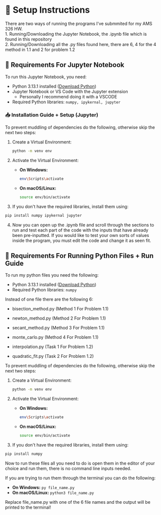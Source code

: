 # 📌 Setup Instructions

There are two ways of running the programs I've submmited for my AMS 326 HW.      
    1. Running/Downloading the Jupyter Notebook, the .ipynb file which is found in this repository             
    2. Running/Downloading all the .py files found here, there are 6, 4 for the 4 method in 1.1 and 2 for problem 1.2           

## 🔧 Requirements For Jupyter Notebook 
To run this Jupyter Notebook, you need:
- Python 3.13.1 installed ([Download Python](https://www.python.org/downloads/))
- Jupyter Notebook or VS Code with the Jupyter extension 
    - Personally I recommend doing it with a VSCODE
- Required Python libraries: `numpy, ipykernal, jupyter`

### 📥 Installation Guide + Setup (Jupyter)

To prevent muddling of dependencies do the following, otherwise skip the next two steps: 

1. Create a Virtual Environment:
    ```bash
    python -m venv env
    ```
2. Activate the Virtual Environment:
    - **On Windows:**
      ```bash
      env\Scripts\activate
      ```
    - **On macOS/Linux:**
      ```bash
      source env/bin/activate
      ```

3. If you don't have the required libraries, install them using:
```bash
pip install numpy ipykernal jupyter
```  
 
4. Now you can open up the .ipynb file and scroll through the sections to run and test each part of the code with the inputs that have already been pre-inputted. If you would like to test your own sorts of values inside the program, you must edit the code and change it as seen fit. 

## 🔧 Requirements For Running Python Files + Run Guide
To run my python files you need the following: 
- Python 3.13.1 installed ([Download Python](https://www.python.org/downloads/))
- Required Python libraries: `numpy`  

Instead of one file there are the following 6:  

- bisection_method.py (Method 1 For Problem 1.1)
- newton_method.py (Method 2 For Problem 1.1)
- secant_method.py (Method 3 For Problem 1.1)
- monte_carlo.py (Method 4 For Problem 1.1)  

- interpolation.py (Task 1 For Problem 1.2) 
- quadratic_fit.py (Task 2 For Problem 1.2) 

To prevent muddling of dependencies do the following, otherwise skip the next two steps: 

1. Create a Virtual Environment:
    ```bash
    python -m venv env
    ```
2. Activate the Virtual Environment:
    - **On Windows:**
      ```bash
      env\Scripts\activate
      ```
    - **On macOS/Linux:**
      ```bash
      source env/bin/activate
      ```

3. If you don't have the required libraries, install them using:
```bash
pip install numpy
```  

Now to run these files all you need to do is open them in the editor of your choice and run them, there is no command line inputs needed.  

If you are trying to run them through the terminal you can do the following: 
- **On Windows:**
      ```
      py file_name.py
      ```
- **On macOS/Linux:**
      ```
      python3 file_name.py 
      ```  
    
Replace file_name.py with one of the 6 file names and the output will be printed to the terminal! 


